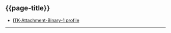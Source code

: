 ## {{page-title}}

- [ITK-Attachment-Binary-1 profile](https://fhir.nhs.uk/STU3/StructureDefinition/ITK-Attachment-Binary-1)

---